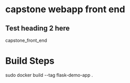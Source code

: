 # capstone webapp front end

## Test heading 2 here
capstone_front_end

# Build Steps
sudo docker build --tag flask-demo-app .

